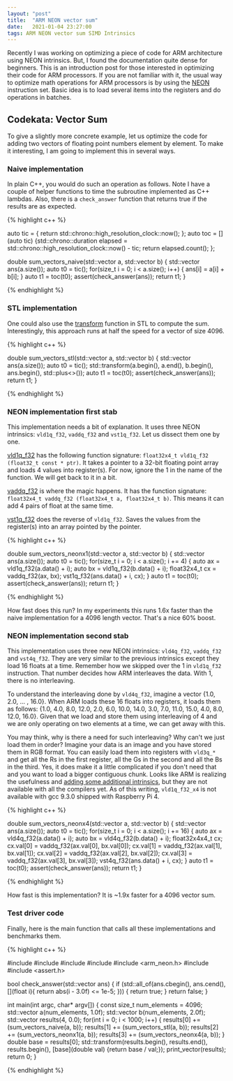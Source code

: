 ```yaml
---
layout: "post"
title:  "ARM NEON vector sum"
date:   2021-01-04 23:27:00
tags: ARM NEON vector sum SIMD Intrinsics
---
```


Recently I was working on optimizing a piece of code for ARM architecture using NEON intrinsics. But, I found the documentation quite dense for beginners. This is an introduction post for those interested in optimizing their code for ARM processors. If you are not familiar with it, the usual way to optimize math operations for ARM processors is by using the [NEON](https://developer.arm.com/architectures/instruction-sets/simd-isas/neon) instruction set. Basic idea is to load several items into the registers and do operations in batches. 

## Codekata: Vector Sum

To give a slightly more concrete example, let us optimize the code for adding two vectors of floating point numbers element by element. To make it interesting, I am going to implement this in several ways.

### Naive implementation

In plain C++, you would do such an operation as follows. Note I have a couple of helper functions to time the subroutine implemented as C++ lambdas. Also, there is a `check_answer` function that returns true if the results are as expected.

{% highlight c++ %}

auto tic = [](){ return std::chrono::high_resolution_clock::now(); };
auto toc = [](auto tic) {std::chrono::duration<double> elapsed = std::chrono::high_resolution_clock::now() - tic; return elapsed.count(); };

double sum_vectors_naive(std::vector<float> a, std::vector<float> b)
{
    std::vector<float> ans(a.size());
    auto t0 = tic();
    for(size_t i = 0; i < a.size(); i++)
    {
        ans[i] = a[i] + b[i];
    }
    auto t1 = toc(t0);
    assert(check_answer(ans));
    return t1;
}

{% endhighlight %}

### STL implementation

One could also use the [transform](https://en.cppreference.com/w/cpp/algorithm/transform) function in STL to compute the sum. Interestingly, this approach runs at half the speed for a vector of size 4096. 

{% highlight c++ %}

double sum_vectors_stl(std::vector<float> a, std::vector<float> b)
{
    std::vector<float> ans(a.size());
    auto t0 = tic();
    std::transform(a.begin(), a.end(), b.begin(), ans.begin(), std::plus<>());
    auto t1 = toc(t0);
    assert(check_answer(ans));
    return t1;
}

{% endhighlight %}

### NEON implementation first stab

This implementation needs a bit of explanation. It uses three NEON intrinsics: `vld1q_f32`, `vaddq_f32` and `vst1q_f32`. Let us dissect them one by one.

[vld1q_f32](https://developer.arm.com/architectures/instruction-sets/simd-isas/neon/intrinsics?search=vld1q_f32) has the following function signature: `float32x4_t vld1q_f32 (float32_t const * ptr)`. It takes a pointer to a 32-bit floating point array and loads 4 values into register(s). For now, ignore the 1 in the name of the function. We will get back to it in a bit. 


[vaddq_f32](https://developer.arm.com/architectures/instruction-sets/simd-isas/neon/intrinsics?search=vaddq_f32) is where the magic happens. It has the function signature: `float32x4_t vaddq_f32 (float32x4_t a, float32x4_t b)`. This means it can add 4 pairs of float at the same time. 

[vst1q_f32](https://developer.arm.com/architectures/instruction-sets/simd-isas/neon/intrinsics?search=vst1q_f32) does the reverse of `vld1q_f32`. Saves the values from the register(s) into an array pointed by the pointer.

{% highlight c++ %}

double sum_vectors_neonx1(std::vector<float> a, std::vector<float> b)
{
    std::vector<float> ans(a.size());
    auto t0 = tic();
    for(size_t i = 0; i < a.size(); i += 4)
    {
        auto ax = vld1q_f32(a.data() + i);
        auto bx = vld1q_f32(b.data() + i);
        float32x4_t cx = vaddq_f32(ax, bx);
        vst1q_f32(ans.data() + i, cx);
    }
    auto t1 = toc(t0);
    assert(check_answer(ans));
    return t1;
}

{% endhighlight %}

How fast does this run? In my experiments this runs 1.6x faster than the naive implementation for a 4096 length vector. That's a nice 60% boost.

### NEON implementation second stab

This implementation uses three new NEON intrinsics: `vld4q_f32`, `vaddq_f32` and `vst4q_f32`. They are very similar to the previous intrinsics except they load 16 floats at a time. Remember how we skipped over the 1 in `vld1q_f32` instruction. That number decides how ARM interleaves the data. With 1, there is no interleaving. 

To understand the interleaving done by `vld4q_f32`, imagine a vector {1.0, 2.0, ... , 16.0}. When ARM loads these 16 floats into registers, it loads them as follows: {1.0, 4.0, 8.0, 12.0, 2.0, 6.0, 10.0, 14.0, 3.0, 7.0, 11.0, 15.0, 4.0, 8.0, 12.0, 16.0}. Given that we load and store them using interleaving of 4 and we are only operating on two elements at a time, we can get away with this. 

You may think, why is there a need for such interleaving? Why can't we just load them in order? Imagine your data is an image and you have stored them in RGB format. You can easily load them into registers with `vld3q_*` and get all the Rs in the first register, all the Gs in the second and all the Bs in the third. Yes, it does make it a little complicated if you don't need that and you want to load a bigger contiguous chunk. Looks like ARM is realizing the usefulness and [adding some additional intrinsics](https://developer.arm.com/architectures/instruction-sets/simd-isas/neon/intrinsics?search=vld1q_f32_x4), but they are not available with all the compilers yet. As of this writing, `vld1q_f32_x4` is not available with gcc 9.3.0 shipped with Raspberry Pi 4. 

{% highlight c++ %}

double sum_vectors_neonx4(std::vector<float> a, std::vector<float> b)
{
    std::vector<float> ans(a.size());
    auto t0 = tic();
    for(size_t i = 0; i < a.size(); i += 16)
    {
        auto ax = vld4q_f32(a.data() + i);
        auto bx = vld4q_f32(b.data() + i);
        float32x4x4_t cx;
        cx.val[0] = vaddq_f32(ax.val[0], bx.val[0]);
        cx.val[1] = vaddq_f32(ax.val[1], bx.val[1]);
        cx.val[2] = vaddq_f32(ax.val[2], bx.val[2]);
        cx.val[3] = vaddq_f32(ax.val[3], bx.val[3]);
        vst4q_f32(ans.data() + i, cx);
    }
    auto t1 = toc(t0);
    assert(check_answer(ans));
    return t1;
}

{% endhighlight %}

How fast is this implementation? It is ~1.9x faster for a 4096 vector sum. 

### Test driver code

Finally, here is the main function that calls all these implementations and benchmarks them. 

{% highlight c++ %}

#include <vector>
#include <numeric>
#include <algorithm>
#include <iostream>
#include <arm_neon.h>
#include <chrono>
#include <assert.h>

bool check_answer(std::vector<float> ans)
{
    if (std::all_of(ans.cbegin(), ans.cend(), [](float i){ return abs(i - 3.0f) <= 1e-5; })) {
        return true;
    }
    return false;
}

int main(int argc, char* argv[])
{
    const size_t num_elements = 4096;
    std::vector<float> a(num_elements, 1.0f);
    std::vector<float> b(num_elements, 2.0f);
    std::vector<double> results(4, 0.0);
    for(int i = 0; i < 1000; i++)
    {
        results[0] += (sum_vectors_naive(a, b));
        results[1] += (sum_vectors_stl(a, b));
        results[2] += (sum_vectors_neonx1(a, b));
        results[3] += (sum_vectors_neonx4(a, b));
    }
    double base = results[0];
    std::transform(results.begin(), results.end(), results.begin(), [base](double val) {return base / val;});
    print_vector(results);
    return 0;
}

{% endhighlight %}